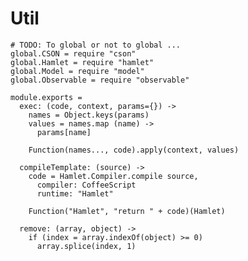 Util
====

    # TODO: To global or not to global ...
    global.CSON = require "cson"
    global.Hamlet = require "hamlet"
    global.Model = require "model"
    global.Observable = require "observable"

    module.exports =
      exec: (code, context, params={}) ->
        names = Object.keys(params)
        values = names.map (name) ->
          params[name]

        Function(names..., code).apply(context, values)

      compileTemplate: (source) ->
        code = Hamlet.Compiler.compile source,
          compiler: CoffeeScript
          runtime: "Hamlet"

        Function("Hamlet", "return " + code)(Hamlet)

      remove: (array, object) ->
        if (index = array.indexOf(object) >= 0)
          array.splice(index, 1)
